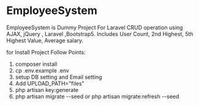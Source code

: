 # EmployeeSystem
EmployeeSystem is Dummy Project For Laravel CRUD operation using AJAX, jQuery , Laravel ,Bootstrap5. Includes User Count, 2nd Highest, 5th Highest Value, Average salary.

for Install Project Follow Points:
1. composer install
2. cp .env.example .env
3. setup DB setting and Email setting 
4. Add UPLOAD_PATH="files"
5. php artisan key:generate
6. php artisan migrate --seed or php artisan migrate:refresh --seed

